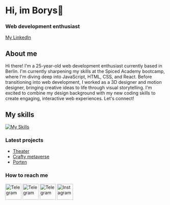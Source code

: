 # Hi, im Borys👋
### Web development enthusiast
[My LinkedIn](https://www.linkedin.com/in/borys-kravtsov-b068a9184/)
## About me
Hi there! I'm a 25-year-old web development enthusiast currently based in Berlin. I'm currently sharpening my skills at the Spiced Academy bootcamp, where I'm diving deep into JavaScript, HTML, CSS, and React. Before transitioning into web development, I worked as a 3D designer and motion designer, bringing creative ideas to life through visual storytelling. I'm excited to combine my design background with my new coding skills to create engaging, interactive web experiences. Let's connect!

## My skills
[![My Skills](https://skillicons.dev/icons?i=visualstudio,js,html,css,sass,npm,ps,ae,pr,ai,blender,unreal,figma	)](https://skillicons.dev)

### Latest projects
- [Theater](https://boryskravtsov.github.io/Theater/)
- [Crafty metaverse](https://boryskravtsov.github.io/Crafty-metaverse/)
- [Porten](https://boryskravtsov.github.io/porten-repo/)

### How to reach me
[<img src="https://cdn1.iconfinder.com/data/icons/logotypes/32/circle-linkedin-512.png" width="50" alt="Telegram">](https://www.linkedin.com/in/borys-kravtsov-b068a9184/)
[<img src="https://cdn2.iconfinder.com/data/icons/social-messaging-ui-color-shapes-2-free/128/social-whatsapp-circle-512.png" width="50" alt="Telegram">](https://wa.me/qr/AKRPT7X4ZRHVO1)
[<img src="https://cdn.pixabay.com/photo/2021/12/27/10/50/telegram-icon-6896828_960_720.png" width="50" alt="Telegram">](https://t.me/mmamkinn)
[<img src="https://upload.wikimedia.org/wikipedia/commons/a/a5/Instagram_icon.png" width="50" alt="Instagram">](https://www.instagram.com/mmamkinn)

